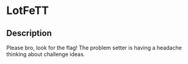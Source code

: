 # LotFeTT

## Description

Please bro, look for the flag! The problem setter is having a headache thinking about challenge ideas.
